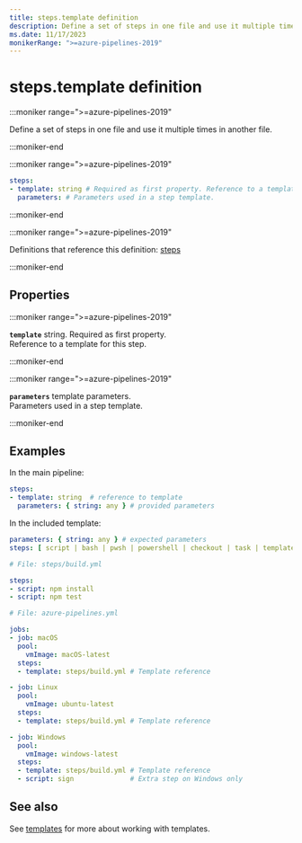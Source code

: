 ```yaml
---
title: steps.template definition
description: Define a set of steps in one file and use it multiple times in another file.
ms.date: 11/17/2023
monikerRange: ">=azure-pipelines-2019"
---
```


# steps.template definition

<!-- :::description::: -->
:::moniker range=">=azure-pipelines-2019"

<!-- :::editable-content name="description"::: -->
Define a set of steps in one file and use it multiple times in another file.
<!-- :::editable-content-end::: -->

:::moniker-end
<!-- :::description-end::: -->

<!-- :::syntax::: -->
:::moniker range=">=azure-pipelines-2019"

```yaml
steps:
- template: string # Required as first property. Reference to a template for this step.
  parameters: # Parameters used in a step template.
```

:::moniker-end
<!-- :::syntax-end::: -->

<!-- :::parents::: -->
:::moniker range=">=azure-pipelines-2019"

Definitions that reference this definition: [steps](steps.md)

:::moniker-end
<!-- :::parents-end::: -->

## Properties

<!-- :::properties::: -->
<!-- :::item name="template"::: -->
:::moniker range=">=azure-pipelines-2019"

**`template`** string. Required as first property.<br><!-- :::editable-content name="propDescription"::: -->
Reference to a template for this step.
<!-- :::editable-content-end::: -->

:::moniker-end
<!-- :::item-end::: -->
<!-- :::item name="parameters"::: -->
:::moniker range=">=azure-pipelines-2019"

**`parameters`** template parameters.<br><!-- :::editable-content name="propDescription"::: -->
Parameters used in a step template.
<!-- :::editable-content-end::: -->

:::moniker-end
<!-- :::item-end::: -->
<!-- :::properties-end::: -->

<!-- :::remarks::: -->
<!-- :::editable-content name="remarks"::: -->
<!-- :::editable-content-end::: -->
<!-- :::remarks-end::: -->

<!-- :::examples::: -->
<!-- :::editable-content name="examples"::: -->
## Examples

In the main pipeline:

```yaml
steps:
- template: string  # reference to template
  parameters: { string: any } # provided parameters
```

In the included template:

```yaml
parameters: { string: any } # expected parameters
steps: [ script | bash | pwsh | powershell | checkout | task | templateReference ]
```

```yaml
# File: steps/build.yml

steps:
- script: npm install
- script: npm test
```

```yaml
# File: azure-pipelines.yml

jobs:
- job: macOS
  pool:
    vmImage: macOS-latest
  steps:
  - template: steps/build.yml # Template reference

- job: Linux
  pool:
    vmImage: ubuntu-latest
  steps:
  - template: steps/build.yml # Template reference

- job: Windows
  pool:
    vmImage: windows-latest
  steps:
  - template: steps/build.yml # Template reference
  - script: sign              # Extra step on Windows only
```
<!-- :::editable-content-end::: -->
<!-- :::examples-end::: -->

<!-- :::see-also::: -->
<!-- :::editable-content name="seeAlso"::: -->
## See also

See [templates](/azure/devops/pipelines/process/templates) for more about working with templates.
<!-- :::editable-content-end::: -->
<!-- :::see-also-end::: -->